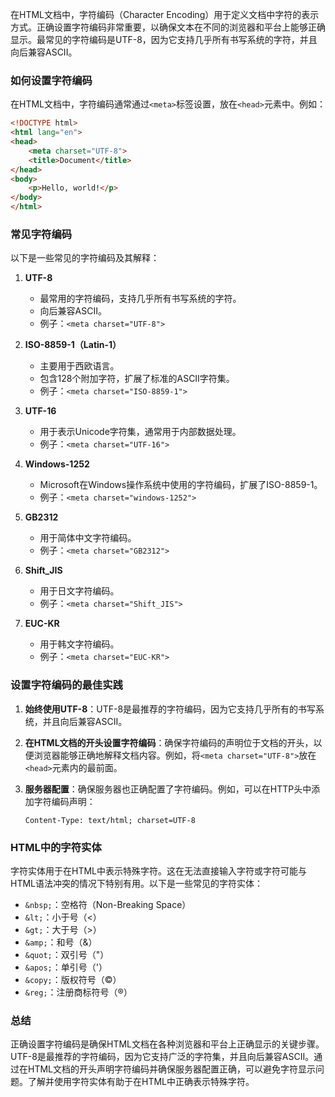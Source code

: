 在HTML文档中，字符编码（Character Encoding）用于定义文档中字符的表示方式。正确设置字符编码非常重要，以确保文本在不同的浏览器和平台上能够正确显示。最常见的字符编码是UTF-8，因为它支持几乎所有书写系统的字符，并且向后兼容ASCII。

### 如何设置字符编码

在HTML文档中，字符编码通常通过`<meta>`标签设置，放在`<head>`元素中。例如：

```html
<!DOCTYPE html>
<html lang="en">
<head>
    <meta charset="UTF-8">
    <title>Document</title>
</head>
<body>
    <p>Hello, world!</p>
</body>
</html>
```

### 常见字符编码

以下是一些常见的字符编码及其解释：

1. **UTF-8**
   - 最常用的字符编码，支持几乎所有书写系统的字符。
   - 向后兼容ASCII。
   - 例子：`<meta charset="UTF-8">`

2. **ISO-8859-1（Latin-1）**
   - 主要用于西欧语言。
   - 包含128个附加字符，扩展了标准的ASCII字符集。
   - 例子：`<meta charset="ISO-8859-1">`

3. **UTF-16**
   - 用于表示Unicode字符集，通常用于内部数据处理。
   - 例子：`<meta charset="UTF-16">`

4. **Windows-1252**
   - Microsoft在Windows操作系统中使用的字符编码，扩展了ISO-8859-1。
   - 例子：`<meta charset="windows-1252">`

5. **GB2312**
   - 用于简体中文字符编码。
   - 例子：`<meta charset="GB2312">`

6. **Shift_JIS**
   - 用于日文字符编码。
   - 例子：`<meta charset="Shift_JIS">`

7. **EUC-KR**
   - 用于韩文字符编码。
   - 例子：`<meta charset="EUC-KR">`

### 设置字符编码的最佳实践

1. **始终使用UTF-8**：UTF-8是最推荐的字符编码，因为它支持几乎所有的书写系统，并且向后兼容ASCII。

2. **在HTML文档的开头设置字符编码**：确保字符编码的声明位于文档的开头，以便浏览器能够正确地解释文档内容。例如，将`<meta charset="UTF-8">`放在`<head>`元素内的最前面。

3. **服务器配置**：确保服务器也正确配置了字符编码。例如，可以在HTTP头中添加字符编码声明：
   ```http
   Content-Type: text/html; charset=UTF-8
   ```

### HTML中的字符实体

字符实体用于在HTML中表示特殊字符。这在无法直接输入字符或字符可能与HTML语法冲突的情况下特别有用。以下是一些常见的字符实体：

- `&nbsp;`：空格符（Non-Breaking Space）
- `&lt;`：小于号（<）
- `&gt;`：大于号（>）
- `&amp;`：和号（&）
- `&quot;`：双引号（"）
- `&apos;`：单引号（'）
- `&copy;`：版权符号（©）
- `&reg;`：注册商标符号（®）

### 总结

正确设置字符编码是确保HTML文档在各种浏览器和平台上正确显示的关键步骤。UTF-8是最推荐的字符编码，因为它支持广泛的字符集，并且向后兼容ASCII。通过在HTML文档的开头声明字符编码并确保服务器配置正确，可以避免字符显示问题。了解并使用字符实体有助于在HTML中正确表示特殊字符。